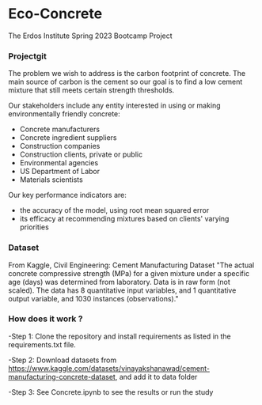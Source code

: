 # Eco-Concrete

The Erdos Institute Spring 2023 Bootcamp Project

### Projectgit 

The problem we wish to address is the carbon footprint of concrete. The main source of carbon is the cement so our goal is to find a low cement mixture that still meets certain strength thresholds.

Our stakeholders include any entity interested in using or making environmentally friendly concrete:
- Concrete manufacturers
- Concrete ingredient suppliers
- Construction companies
- Construction clients, private or public
- Environmental agencies
- US Department of Labor
- Materials scientists


Our key performance indicators are:
- the accuracy of the model, using root mean squared error
- its efficacy at recommending mixtures based on clients' varying priorities

### Dataset
From Kaggle, Civil Engineering: Cement Manufacturing Dataset
"The actual concrete compressive strength (MPa) for a given mixture under a specific age (days) was determined from laboratory. Data is in raw form (not scaled). The data has 8 quantitative input variables, and 1 quantitative output variable, and 1030 instances (observations)."



### How does it work ?
-Step 1: Clone the repository and install requirements as listed in the requirements.txt file.

-Step 2: Download datasets from https://www.kaggle.com/datasets/vinayakshanawad/cement-manufacturing-concrete-dataset, and add it to data folder

-Step 3: See Concrete.ipynb to see the results or run the study
